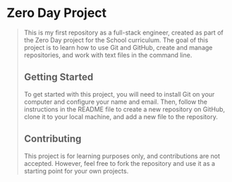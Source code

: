 # Zero Day Project
> 
> This is my first repository as a full-stack engineer, created as part of the Zero Day project for the School curriculum. The goal of this project is to learn how to use Git and GitHub, create and manage repositories, and work with text files in the command line.
> 
> ## Getting Started
> 
> To get started with this project, you will need to install Git on your computer and configure your name and email. Then, follow the instructions in the README file to create a new repository on GitHub, clone it to your local machine, and add a new file to the repository.
> 
> ## Contributing
> 
> This project is for learning purposes only, and contributions are not accepted. However, feel free to fork the repository and use it as a starting point for your own projects.
